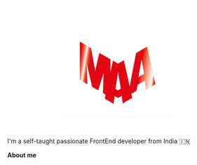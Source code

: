 <p align="center"><a href="https://0mariano.github.io"><img width="50%" alt="Hello, I'm Mariano Alfonso!" src="./images/maa.png" /></a></p>

<br />

I'm a self-taught passionate FrontEnd developer from India 🇮🇳

**About me**
